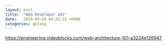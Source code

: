 ```yaml
---
layout: post
title:  "Web Developer 101"
date:   2019-09-24 08:22:22 +0900
categories: golang
---
```


https://engineering.videoblocks.com/web-architecture-101-a3224e126947